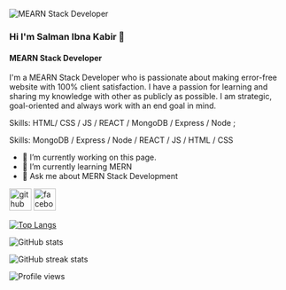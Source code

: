 ![MEARN Stack Developer](https://i.ibb.co/kQdDjx0/Screenshot-6.png)

### Hi I'm Salman Ibna Kabir 👋
#### MEARN Stack Developer


I'm a MEARN Stack Developer who is passionate about making error-free website with 100% client satisfaction. I have a passion for learning and sharing my knowledge with other as publicly as possible. I am strategic, goal-oriented  and always work with an end goal in mind.

Skills: HTML/ CSS / JS / REACT / MongoDB / Express / Node ;


Skills: MongoDB / Express / Node  / REACT / JS / HTML / CSS

- 🔭 I’m currently working on this page. 
- 🌱 I’m currently learning MERN 
- 💬 Ask me about MERN Stack Development 


[<img src='https://cdn.jsdelivr.net/npm/simple-icons@3.0.1/icons/github.svg' alt='github' height='40'>](https://github.com/SalmanIbnaKabir)  [<img src='https://cdn.jsdelivr.net/npm/simple-icons@3.0.1/icons/facebook.svg' alt='facebook' height='40'>](https://www.facebook.com/salmanibnakabir)  

[![Top Langs](https://github-readme-stats.vercel.app/api/top-langs/?username=SalmanIbnaKabir)](https://github.com/anuraghazra/github-readme-stats)

![GitHub stats](https://github-readme-stats.vercel.app/api?username=SalmanIbnaKabir&show_icons=true)  

![GitHub streak stats](https://streak-stats.demolab.com/?user=SalmanIbnaKabir)  

![Profile views](https://gpvc.arturio.dev/SalmanIbnaKabir)  
